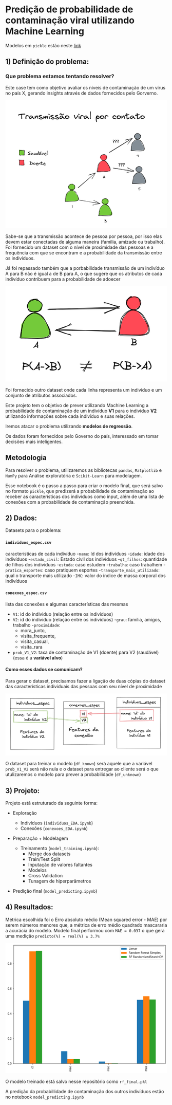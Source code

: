 # Predição de probabilidade de contaminação viral utilizando Machine Learning 

Modelos em `pickle` estão neste [link](https://drive.google.com/drive/folders/1xazOjz_ithb_9kDHBZyc1F-Unb46CMaf?usp=sharing)
## 1) Definição do problema: 

### Que problema estamos tentando resolver?  

Este case tem como objetivo avaliar os níveis de contaminação de um vírus no país X, gerando insights através de dados fornecidos pelo Gorverno.

![alt text](https://github.com/mcalmeida13/contamination-case/blob/main/img/2022-05-04_14-56.png?raw=true)




Sabe-se que a transmissão acontece de pessoa por pessoa, por isso elas devem estar conectadas de alguma maneira (familia, amizade ou trabalho). Foi fornecido um dataset com o nível de proximidade das pessoas e a frequência com que se encontram e a probabilidade da transmissão entre os indivíduos.

Já foi repassado também que a porbabilidade transmissão de um indivíduo A para B não é igual a de B para A, o que sugere que os atributos de cada indivíduo contribuem para a probabilidade de adoecer


![alt text](https://github.com/mcalmeida13/contamination-case/blob/main/img/2022-05-04_15-08.png?raw=true)

Foi fornecido outro dataset onde cada linha representa um indivíduo e um conjunto de atributos associados.

Este projeto tem o objetivo de prever utilizando Machine Learning a probabilidade de contaminação de um indivíduo **V1** para o indivíduo **V2** utilizando informações sobre cada indivíduo e suas relações.

Iremos atacar o problema utilizando **modelos de regressão**.

Os dados foram fornecidos pelo Governo do país, interessado em tomar decisões mais inteligentes.

## Metodologia

Para resolver o problema, utilizaremos as bibliotecas `pandas`, `Matplotlib` e `NumPy` para Análise exploratória e `Scikit-Learn` para modelagem.


Esse notebook é o passo a passo para criar o modelo final, que será salvo no formato `pickle`, que predizerá a probabilidade de contaminação ao receber as características dos indivíduos como input, além de uma lista de conexões com a probabilidade de contaminação preenchida. 

## 2) Dados:
Datasets para o problema: 

#### `individuos_espec.csv`

características de cada indivíduo 
-`name`: Id dos indivíduos 
-`idade`: idade dos indivíduos 
-`estado_civil`: Estado civil dos indivíduos
-`qt_filhos`: quantidade de filhos dos indivíduos 
-`estuda`: caso estudem 
-`trabalha`: caso trabalhem 
-`pratica_esportes`: caso pratiquem esportes 
-`transporte_mais_utilizado`: qual o transporte mais utilizado 
-`IMC`: valor do índice de massa corporal dos indivíduos 

#### `conexoes_espec.csv` 

lista das conexões e algumas características das mesmas 
- `V1`: id do individuo (relação entre os indivíduos) 
- `V2`: id do individuo (relação entre os indivíduos) 
-`grau`: familia, amigos, trabalho 
-`proximidade`: 
    - mora_junto, 
    - visita_frequente, 
    - visita_casual, 
    - visita_rara
- `prob_V1_V2`: taxa de contaminação de V1 (doente) para V2 (saudável) (essa é a **variável alvo**)

#### Como esses dados se comunicam?

Para gerar o dataset, precisamos fazer a ligação de duas cópias do dataset das características individuais das pessoas com seu nível de proximidade

![alt text](https://github.com/mcalmeida13/contamination-case/blob/main/img/2022-05-04_17-22.png?raw=true)

O dataset para treinar o modelo (`df_known`) será aquele que a variável `prob_V1_V2` será não nula e o dataset para entregar ao cliente será o que utulizaremos o modelo para prever a probabilidade (`df_unknown`) 


## 3) Projeto:

Projeto está estruturado da seguinte forma:
- Exploração
    - Indivíduos (`individuos_EDA.ipynb`)
    - Conexões (`conexoes_EDA.ipynb`)

- Preparação + Modelagem
    - Treinamento (`model_training.ipynb`): 
        - Merge dos datasets
        - Train/Test Split
        - Inputação de valores faltantes
        - Modelos
        - Cross Validation
        - Tunagem de hiperparâmetros

- Predição final (`model_predicting.ipynb`)


## 4) Resultados:
Métrica escolhida foi o Erro absoluto médio (Mean squared error - MAE) por serem números menores que, a métrica de erro médio quadrado mascararia a acurácia do modelo.
Modelo final performou com `MAE = 0.037` o que gera uma medição `predicto(%) = real(%) ± 3.7%`

![alt text](https://github.com/mcalmeida13/contamination-case/blob/main/img/model_result.png?raw=true)

O modelo treinado está salvo nesse repositório como `rf_final.pkl`

A predição da probabillidade de contaminação dos outros indivíduos estão no notebook `model_predicting.ipynb`